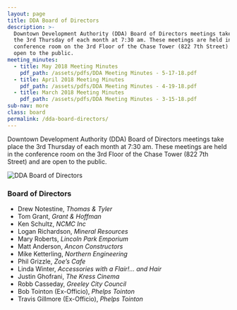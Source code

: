 ```yaml
---
layout: page
title: DDA Board of Directors
description: >-
  Downtown Development Authority (DDA) Board of Directors meetings take place
  the 3rd Thursday of each month at 7:30 am. These meetings are held in the
  conference room on the 3rd Floor of the Chase Tower (822 7th Street) and are
  open to the public.
meeting_minutes:
  - title: May 2018 Meeting Minutes
    pdf_path: /assets/pdfs/DDA Meeting Minutes - 5-17-18.pdf
  - title: April 2018 Meeting Minutes
    pdf_path: /assets/pdfs/DDA Meeting Minutes - 4-19-18.pdf
  - title: March 2018 Meeting Minutes
    pdf_path: /assets/pdfs/DDA Meeting Minutes - 3-15-18.pdf
sub-nav: more
class: board
permalink: /dda-board-directors/
---
```


Downtown Development Authority (DDA) Board of Directors meetings take place the 3rd Thursday of each month at 7:30 am. These meetings are held in the conference room on the 3rd Floor of the Chase Tower (822 7th Street) and are open to the public.

![DDA Board of Directors](/assets/versions/greeley-dda-board-2---x0-0-1421-606-1200-512x---.jpg)

### Board of Directors

* Drew Notestine, *Thomas & Tyler*
* Tom Grant, *Grant & Hoffman*
* Ken Schultz, *NCMC Inc*
* Logan Richardson, *Mineral Resources*
* Mary Roberts, *Lincoln Park Emporium*
* Matt Anderson, *Ancon Constructors*
* Mike Ketterling, *Northern Engineering*
* Phil Grizzle, *Zoe’s Cafe*
* Linda Winter, *Accessories with a Flair!… and Hair*
* Justin Ghofrani, *The Kress Cinema*
* Robb Casseday, *Greeley City Council*
* Bob Tointon (Ex-Officio), *Phelps Tointon*
* Travis Gillmore (Ex-Officio), *Phelps Tointon*